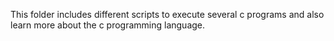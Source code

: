 
This folder includes different scripts to execute several c programs and also learn more about the c programming language.
